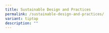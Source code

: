 ```yaml
---
title: Sustainable Design and Practices
permalink: /sustainable-design-and-practices/
variant: tiptap
description: ""
---
```

